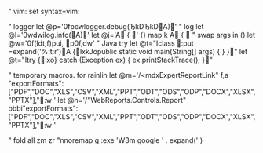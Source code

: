 " vim: set syntax=vim:

" logger
let @p='0fpcwlogger.debug(ЂkDЂkDA)'
" log
let @l='0wdwilog.info(A)'
let @j='A {' {}
map <leader>k A {
" swap args in ()
let @w='0f(ldt,f)pui, p0f,dw'
" Java try 
let @t="Iclass :put =expand('%:t:r')A {lxkJopublic static void main(String[] args) {}}"
let @t="Itry {lxo} catch (Exception ex) { ex.printStackTrace(); }"

" temporary macros. for rainlin
let @m='/\<mdxExpertReportLink"f,a "exportFormats":["PDF","DOC","XLS","CSV","XML","PPT","ODT","ODS","ODP","DOCX","XLSX","PPTX"],":w'
let @n='/"WebReports.Controls.Report"bbbi"exportFormats":["PDF","DOC","XLS","CSV","XML","PPT","ODT","ODS","ODP","DOCX","XLSX","PPTX"],":w'


" fold all zm zr
"nnoremap <leader>g :exe 'W3m google ' . expand('<cword>')<CR>
